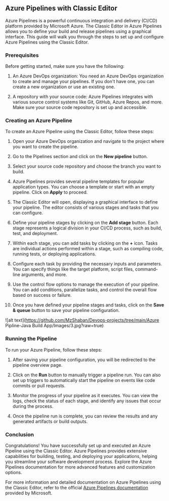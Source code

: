 ## Azure Pipelines with Classic Editor

Azure Pipelines is a powerful continuous integration and delivery (CI/CD) platform provided by Microsoft Azure. The Classic Editor in Azure Pipelines allows you to define your build and release pipelines using a graphical interface. This guide will walk you through the steps to set up and configure Azure Pipelines using the Classic Editor.

### Prerequisites

Before getting started, make sure you have the following:

1. An Azure DevOps organization: You need an Azure DevOps organization to create and manage your pipelines. If you don't have one, you can create a new organization or use an existing one.

2. A repository with your source code: Azure Pipelines integrates with various source control systems like Git, GitHub, Azure Repos, and more. Make sure your source code repository is set up and accessible.

### Creating an Azure Pipeline

To create an Azure Pipeline using the Classic Editor, follow these steps:

1. Open your Azure DevOps organization and navigate to the project where you want to create the pipeline.

2. Go to the Pipelines section and click on the **New pipeline** button.

3. Select your source code repository and choose the branch you want to build.

4. Azure Pipelines provides several pipeline templates for popular application types. You can choose a template or start with an empty pipeline. Click on **Apply** to proceed.

5. The Classic Editor will open, displaying a graphical interface to define your pipeline. The editor consists of various stages and tasks that you can configure.

6. Define your pipeline stages by clicking on the **Add stage** button. Each stage represents a logical division in your CI/CD process, such as build, test, and deployment.

7. Within each stage, you can add tasks by clicking on the **+** icon. Tasks are individual actions performed within a stage, such as compiling code, running tests, or deploying applications.

8. Configure each task by providing the necessary inputs and parameters. You can specify things like the target platform, script files, command-line arguments, and more.

9. Use the control flow options to manage the execution of your pipeline. You can add conditions, parallelize tasks, and control the overall flow based on success or failure.

10. Once you have defined your pipeline stages and tasks, click on the **Save & queue** button to save your pipeline configuration.

![alt text](https://github.com/MzShaban/Devops-projects/tree/main/Azure Pipline-Java Build App/Images/3.jpg?raw=true)

### Running the Pipeline

To run your Azure Pipeline, follow these steps:

1. After saving your pipeline configuration, you will be redirected to the pipeline overview page.

2. Click on the **Run** button to manually trigger a pipeline run. You can also set up triggers to automatically start the pipeline on events like code commits or pull requests.

3. Monitor the progress of your pipeline as it executes. You can view the logs, check the status of each stage, and identify any issues that occur during the process.

4. Once the pipeline run is complete, you can review the results and any generated artifacts or build outputs.

### Conclusion

Congratulations! You have successfully set up and executed an Azure Pipeline using the Classic Editor. Azure Pipelines provides extensive capabilities for building, testing, and deploying your applications, helping you streamline your software development process. Explore the Azure Pipelines documentation for more advanced features and customization options.

For more information and detailed documentation on Azure Pipelines using the Classic Editor, refer to the official [Azure Pipelines documentation](https://docs.microsoft.com/azure/devops/pipelines/?view=azure-devops-2022) provided by Microsoft.

